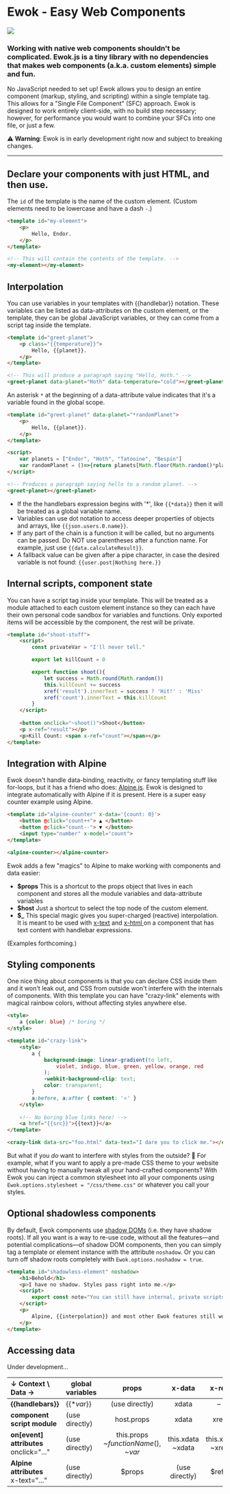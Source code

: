 # Ewok - Easy Web Components

![](https://cdn.icon-icons.com/icons2/1070/PNG/128/ewok_icon-icons.com_76943.png)

### Working with native web components shouldn't be complicated. Ewok.js is a tiny library with no dependencies that makes web components (a.k.a. custom elements) simple and fun.

No JavaScript needed to set up! Ewok allows you to design an entire component (markup, styling, and scripting) within a single template tag. This allows for a "Single File Component" (SFC) approach. Ewok is designed to work entirely client-side, with no build step necessary; however, for performance you would want to combine your SFCs into one file, or just a few.

⚠ **Warning**: Ewok is in early development right now and subject to breaking changes.



- - -



## Declare your components with just HTML, and then use.

The `id` of the template is the name of the custom element. (Custom elements need to be lowercase and have a dash `-`.)

```html
<template id="my-element">
    <p>
        Hello, Endor.
    </p>
</template>

<!-- This will contain the contents of the template. -->
<my-element></my-element>
```



## Interpolation

You can use variables in your templates with {{handlebar}} notation. These variables can be listed as data-attributes on the custom element, or the template, they can be global JavaScript variables, or they can come from a script tag inside the template.

```html
<template id="greet-planet">
    <p class="{{temperature}}">
        Hello, {{planet}}.
    </p>
</template>

<!-- This will produce a paragraph saying "Hello, Hoth." -->
<greet-planet data-planet="Hoth" data-temperature="cold"></greet-planet>
```

An asterisk `*` at the beginning of a data-attribute value indicates that it's a variable found in the global scope.

```html
<template id="greet-planet" data-planet="*randomPlanet">
    <p>
        Hello, {{planet}}.
    </p>
</template>

<script>
    var planets = ["Endor", "Hoth", "Tatooine", "Bespin"]
    var randomPlanet = ()=>{return planets[Math.floor(Math.random()*planets.length)]}
</script>

<!-- Produces a paragraph saying hello to a random planet. -->
<greet-planet></greet-planet>
```

<!--**Note:** a data-attribute on a custom element will override a data-attribute from its template if they have the same name.-->

- If the the handlebars expression begins with '*', like `{{*data}}` then it will be treated as a global variable name.
- Variables can use dot notation to access deeper properties of objects and arrays, like `{{json.users.0.name}}`.
- If any part of the chain is a function it will be called, but no arguments can be passed. Do NOT use parentheses after a function name. For example, just use `{{data.calculateResult}}`.
- A fallback value can be given after a pipe character, in case the desired variable is not found: `{{user.post|Nothing here.}}`



## Internal scripts, component state

You can have a script tag inside your template. This will be treated as a module attached to each custom element instance so they can each have their own personal code sandbox for variables and functions. Only exported items will be accessible by the component, the rest will be private.

```html
<template id="shoot-stuff">
    <script>
        const privateVar = "I'll never tell."

        export let killCount = 0

        export function shoot(){
            let success = Math.round(Math.random())
            this.killCount += success
            xref('result').innerText = success ? 'Hit!' : 'Miss'
            xref('count').innerText = this.killCount
        }
    </script>
    
    <button onclick="~shoot()">Shoot</button>
    <p x-ref="result"></p>
    <p>Kill Count: <span x-ref="count"></span></p>
</template>
```

<!--**Note:** Exported module variables override data-attributes on the *template*, if they have the same name (e.g. `export let name = 'Wicket'` will override `data-name="Widdle"`), but the same data-attribute on the *custom element* overrides everything.-->



## Integration with Alpine

Ewok doesn't handle data-binding, reactivity, or fancy templating stuff like for-loops, but it has a friend who does: [Alpine.js​](https://alpinejs.dev/). Ewok is designed to integrate automatically with Alpine if it is present. Here is a super easy counter example using Alpine.

```html
<template id="alpine-counter" x-data='{count: 0}'>
    <button @click="count++"> ▲ </button>
    <button @click="count--"> ▼ </button>
    <input type="number" x-model="count">
</template>

<alpine-counter></alpine-counter>
```

<!--You can define `x-data` and other Alpine attributes on the template or on the custom element, because Ewok copies all* attributes from the template element to the custom element, but existing attributes on the custom element take precedence and are preserved.-->
<!--\* (some things like `id` are not copied)-->

Ewok adds a few "magics" to Alpine to make working with components and data easier:

- **$props**
  This is a shortcut to the props object that lives in each component and stores all the module variables and data-attribute variables
- **$host**
  Just a shortcut to select the top node of the custom element.
- **$_**
  This special magic gives you super-charged (reactive) interpolation. It is meant to be used with [x-text](https://alpinejs.dev/directives/text) and [x-html ](https://alpinejs.dev/directives/html) on a component that has text content with handlebar expressions.

(Examples forthcoming.)



## Styling components

One nice thing about components is that you can declare CSS inside them and it won't leak out, and CSS from outside won't interfere with the internals of components. With this template you can have "crazy-link" elements with magical rainbow colors, without affecting styles anywhere else.

```html
<style>
    a {color: blue} /* boring */
</style>

<template id="crazy-link">
    <style>
        a {
            background-image: linear-gradient(to left,
                violet, indigo, blue, green, yellow, orange, red
            );   
		    -webkit-background-clip: text;
		  	color: transparent;
        }
        a:before, a:after { content: '⭐' }
    </style>
    
    <!-- No boring blue links here! -->
    <a href="{{src}}">{{text}}</a>
</template>

<crazy-link data-src="foo.html" data-text="I dare you to click me."></crazy-link>
```

But what if you *do* want to interfere with styles from the outside? 🤔 For example, what if you want to apply a pre-made CSS theme to your website without having to manually tweak all your hand-crafted components? With Ewok you can inject a common stylesheet into all your components using `Ewok.options.stylesheet = "/css/theme.css"` or whatever you call your styles.



## Optional shadowless components

By default, Ewok components use [shadow DOMs](https://developer.mozilla.org/en-US/docs/Web/Web_Components/Using_shadow_DOM) (i.e. they have shadow roots). If all you want is a way to re-use code, without all the features—and potential complications—of shadow DOM components, then you can simply tag a template or element instance with the attribute `noshadow`. Or you can turn off shadow roots completely with `Ewok.options.noshadow = true`.

```html
<template id="shadowless-element" noshadow>
    <h1>Behold</h1>
    <p>I have no shadow. Styles pass right into me.</p>
    <script>
        export const note="You can still have internal, private scripts like this."
    </script>
    <p>
        Alpine, {{interpolation}} and most other Ewok features still work too.
    </p>
</template>
```



## Accessing data

Under development...

| **↓ Context \ Data →**                       | global variables |                 **props**                 |       **x-data**       |      **x-ref**       |       **host**       | **root** |
| :------------------------------------------- | ---------------- | :---------------------------------------: | :--------------------: | :------------------: | :------------------: | :------: |
| **{{handlebars}}**                           | {{**var*}}       |              (use directly)               |         xdata          |          –           |          –           |    –     |
| **component script module**                  | (use directly)   |                host.props                 |         xdata          |         xref         |         host         |   root   |
| **on[event] attributes** <br />onclick="..." | (use directly)   | this.props<br />~*functionName*(), ~*var* | this.xdata<br />~xdata | this.xref<br />~xref | this.host<br />~host |    –     |
| **Alpine attributes** <br />x-text="..."     | (use directly)   |                  $props                   |     (use directly)     |        $refs         |        $host         |    –     |

